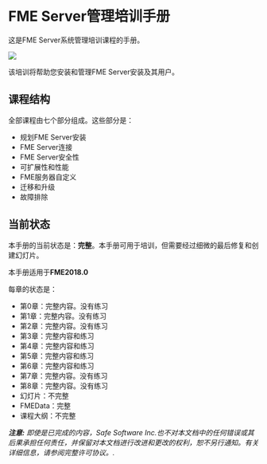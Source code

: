 <!--This file duplicates a little of the content to follow, but is added here because the content of this file is used for the landing page on GitBook-->

# FME Server管理培训手册 #

这是FME Server系统管理培训课程的手册。

![](./ServerAdmin0Introduction/Images/0.000.ServerHomeScreen.png)

该培训将帮助您安装和管理FME Server安装及其用户。

## 课程结构 ##

全部课程由七个部分组成。这些部分是：

- 规划FME Server安装
- FME Server连接
- FME Server安全性
- 可扩展性和性能
- FME服务器自定义
- 迁移和升级
- 故障排除

## 当前状态 ##

本手册的当前状态是：**完整**。本手册可用于培训，但需要经过细微的最后修复和创建幻灯片。 

本手册适用于**FME2018.0**

每章的状态是：

- 第0章：完整内容。没有练习
- 第1章：完整内容。没有练习
- 第2章：完整内容。没有练习
- 第3章：完整内容和练习
- 第4章：完整内容和练习
- 第5章：完整内容和练习
- 第6章：完整内容和练习
- 第7章：完整内容。没有练习
- 第8章：完整内容。没有练习
- 幻灯片：不完整
- FMEData：完整
- 课程大纲：不完整

***注意:*** *即使是已完成的内容，Safe Software Inc.也不对本文档中的任何错误或其后果承担任何责任，并保留对本文档进行改进和更改的权利，恕不另行通知。有关详细信息，请参阅完整许可协议。.*
